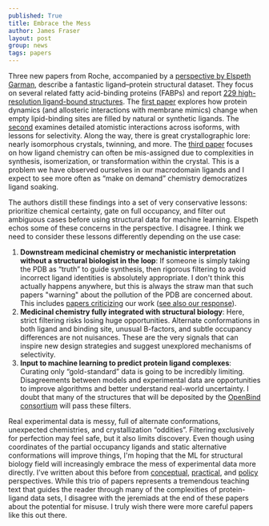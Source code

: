 ```yaml
---
published: True
title: Embrace the Mess
author: James Fraser
layout: post
group: news
tags: papers
---
```


Three new papers from Roche, accompanied by a [perspective by Elspeth Garman](https://journals.iucr.org/d/issues/2025/08/00/me6343/index.html), describe a fantastic ligand–protein structural dataset. They focus on several related fatty acid-binding proteins (FABPs) and report [229 high-resolution ligand-bound structures](https://www.rcsb.org/search?request=%7B%22query%22%3A%7B%22type%22%3A%22group%22%2C%22nodes%22%3A%5B%7B%22type%22%3A%22group%22%2C%22nodes%22%3A%5B%7B%22type%22%3A%22terminal%22%2C%22service%22%3A%22text%22%2C%22parameters%22%3A%7B%22attribute%22%3A%22pdbx_deposit_group.group_id%22%2C%22negation%22%3Afalse%2C%22operator%22%3A%22in%22%2C%22value%22%3A%5B%22G_1002264%22%5D%7D%7D%5D%2C%22logical_operator%22%3A%22and%22%2C%22label%22%3A%22text%22%7D%5D%2C%22logical_operator%22%3A%22and%22%7D%2C%22return_type%22%3A%22entry%22%2C%22request_options%22%3A%7B%22paginate%22%3A%7B%22start%22%3A0%2C%22rows%22%3A25%7D%2C%22results_content_type%22%3A%5B%22experimental%22%5D%2C%22sort%22%3A%5B%7B%22sort_by%22%3A%22score%22%2C%22direction%22%3A%22desc%22%7D%5D%2C%22scoring_strategy%22%3A%22combined%22%7D%2C%22request_info%22%3A%7B%22query_id%22%3A%2266183210cb7b72e0abd633caeaa322c2%22%7D%7D). The [first paper](https://journals.iucr.org/d/issues/2025/08/00/gm5115/index.html) explores how protein dynamics (and allosteric interactions with membrane mimics) change when empty lipid-binding sites are filled by natural or synthetic ligands. The [second](https://journals.iucr.org/d/issues/2025/08/00/gm5114/index.html) examines detailed atomistic interactions across isoforms, with lessons for selectivity. Along the way, there is great crystallographic lore: nearly isomorphous crystals, twinning, and more. The [third paper](https://journals.iucr.org/d/issues/2025/08/00/gm5113/index.html) focuses on how ligand chemistry can often be mis-assigned due to complexities in synthesis, isomerization, or transformation within the crystal. This is a problem we have observed ourselves in our macrodomain ligands and I expect to see more often as “make on demand” chemistry democratizes ligand soaking.

The authors distill these findings into a set of very conservative lessons: prioritize chemical certainty, gate on full occupancy, and filter out ambiguous cases before using structural data for machine learning. Elspeth echos some of these concerns in the perspective. I disagree. I think we need to consider these lessons differently depending on the use case:

1. **Downstream medicinal chemistry or mechanistic interpretation without a structural biologist in the loop**: If someone is simply taking the PDB as “truth” to guide synthesis, then rigorous filtering to avoid incorrect ligand identities is absolutely appropriate. I don't think this actually happens anywhere, but this is always the straw man that such papers "warning" about the pollution of the PDB are concerned about. This includes [papers criticizing](https://pmc.ncbi.nlm.nih.gov/articles/PMC8927872/) our work ([see also our response](http://cdn.fraserlab.com/publications/2022_weiss.pdf)).  
2. **Medicinal chemistry fully integrated with structural biology**: Here, strict filtering risks losing huge opportunities. Alternate conformations in both ligand and binding site, unusual B-factors, and subtle occupancy differences are not nuisances. These are the very signals that can inspire new design strategies and suggest unexplored mechanisms of selectivity.  
3. **Input to machine learning to predict protein ligand complexes**: Curating only “gold-standard” data is going to be incredibly limiting. Disagreements between models and experimental data are opportunities to improve algorithms and better understand real-world uncertainty. I doubt that many of the structures that will be deposited by the [OpenBind consortium](https://openbind.uk/) will pass these filters.

Real experimental data is messy, full of alternate conformations, unexpected chemistries, and crystallization “oddities”. Filtering exclusively for perfection may feel safe, but it also limits discovery. Even though using coordinates of the partial occupancy ligands and static alternative conformations will improve things, I'm hoping that the ML for structural biology field will increasingly embrace the mess of experimental data more directly. I’ve written about this before from [conceptual](http://www.ncbi.nlm.nih.gov/pmc/articles/PMC10947451), [practical](http://www.ncbi.nlm.nih.gov/pmc/articles/PMC12052810), and [policy](http://www.ncbi.nlm.nih.gov/pmc/articles/PMC11220883) perspectives. While this trio of papers represents a tremendous teaching text that guides the reader through many of the complexities of protein-ligand data sets, I disagree with the jeremiads at the end of these papers about the potential for misuse. I truly wish there were more careful papers like this out there.   
